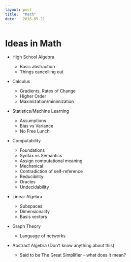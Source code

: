 ```yaml
---
layout: post
title:  "Math"
date:   2016-05-21
---
```


# Ideas in Math

- High School Algebra
    * Basic abstraction
    * Things cancelling out
 
- Calculus
    * Gradients, Rates of Change
    * Higher Order
    * Maximization/minimization

- Statistics/Machine Learning
    * Assumptions
    * Bias vs Variance
    * No Free Lunch

- Computability
    * Foundations
    * Syntax vs Semantics
    * Assign computational meaning
    * Mechanical
    * Contradiction of self-reference
    * Reducibility
    * Oracles
    * Undecidability

- Linear Algebra
    * Subspaces
    * Dimensionality
    * Basis vectors

- Graph Theory
    * Language of networks

- Abstract Algebra (Don't know anything about this)
    * Said to be The Great Simplifier - what does it mean?
